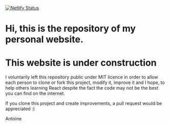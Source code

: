 [![Netlify Status](https://api.netlify.com/api/v1/badges/04795361-a7ce-4e2f-8a76-913ca98c79ae/deploy-status)](https://app.netlify.com/sites/antoine-regembal/deploys)

# Hi, this is the repository of my personal website.

# This website is under construction

I voluntarily left this repository public under MIT licence in order to allow each person to clone or fork this project, modify it, improve it and I hope, to help others learning React despite the fact the code may not be the best you can find on the internet.

If you clone this project and create improvements, a pull request would be appreciated :) 

Antoine
